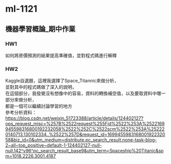 # ml-1121
## 機器學習概論_期中作業
### HW1
如何將房價預測的結果提高準確值，並對程式碼進行解釋
### HW2
Kaggle自選題，這裡我選擇了Space_Titannic來做分析，  <br />
並對其中的程式碼做了深入的說明，  <br />
在這個部分，我發覺沒有想像中的容易，資料的轉換補空值，以及要取資料中哪一部分來做分析， <br /> 
都是一個可以繼續討論學習的地方  <br />
參考分析資料：https://blog.csdn.net/weixin_51723388/article/details/124402127?ops_request_misc=%257B%2522request%255Fid%2522%253A%2522169945598316800192232058%2522%252C%2522scm%2522%253A%252220140713.130102334..%2522%257D&request_id=169945598316800192232058&biz_id=0&utm_medium=distribute.pc_search_result.none-task-blog-2~all~top_positive~default-1-124402127-null-null.142^v96^pc_search_result_base9&utm_term=Spaceship%20Titanic&spm=1018.2226.3001.4187
